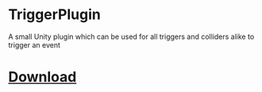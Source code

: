 # TriggerPlugin
 A small Unity plugin which can be used for all triggers and colliders alike to trigger an event

# [Download](https://github.com/Jackoberto/TriggerPlugin/raw/main/TriggerPlugin.unitypackage)
